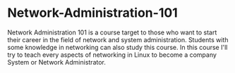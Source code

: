 Network-Administration-101
==========================

Network Administration 101 is a course target to those who want to start their career in the field of network and system administration. Students with some knowledge in networking can also study this course. In this course I'll try to teach every aspects of networking in Linux to become a company System or Network Administrator. 
